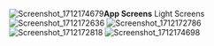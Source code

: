 ![Screenshot_1712174679](https://github.com/mr3nz1/mobile_track_andela_app/assets/88678347/8790dd92-0fb2-4276-aded-f3028a46ce54)**App Screens**
Light Screens
![Screenshot_1712172636](https://github.com/mr3nz1/mobile_track_andela_app/assets/88678347/e501ce51-8024-4a3e-ba41-a75cc4526aa6) ![Screenshot_1712172786](https://github.com/mr3nz1/mobile_track_andela_app/assets/88678347/fe3f28be-2d80-4c25-bbf6-b7164e65643f) ![Screenshot_1712172818](https://github.com/mr3nz1/mobile_track_andela_app/assets/88678347/107dd2d2-8b0c-443b-8741-01f660439510)  ![Screenshot_1712174698](https://github.com/mr3nz1/mobile_track_andela_app/assets/88678347/13fc1ae2-a775-49ee-812d-a1bd978a79bd)
